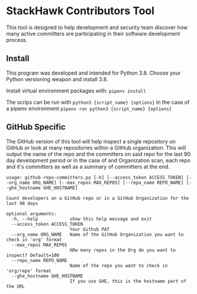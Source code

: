 # StackHawk Contributors Tool
This tool is designed to help development and security team discover how many active committers are participating
in their software development process.

## Install 
This program was developed and intended for Python 3.8. Choose your Python versioning weapon and install 3.8.

Install virtual environment packages with: `pipenv install`

The scrips can be run with `python3 {script_name} {options}` In the case of a pipenv environment 
`pipenv run python3 {script_name} {options}`

## GitHub Specific
The GitHub version of this tool will help inspect a single repository on GitHub or look at many repositories within
a GitHub organization. This will output the name of the repo and the committers on said repo for the last 90 day 
development period or in the case of and Organization scan, each repo and it's committers as well as a summary of 
committers at the end.

```console
usage: github-repo-committers.py [-h] [--access_token ACCESS_TOKEN] [--org_name ORG_NAME] [--max_repos MAX_REPOS] [--repo_name REPO_NAME] [--ghe_hostname GHE_HOSTNAME]

Count developers on a GitHub repo or in a GitHub Organization for the last 90 days

optional arguments:
  -h, --help            show this help message and exit
  --access_token ACCESS_TOKEN
                        Your Github PAT
  --org_name ORG_NAME   Name of the GitHub Organization you want to check in 'org' format
  --max_repos MAX_REPOS
                        HOw many repos in the Org do you want to inspect? Default=100
  --repo_name REPO_NAME
                        Name of the repo you want to check in 'org/repo' format
  --ghe_hostname GHE_HOSTNAME
                        If you use GHE, this is the hostname part of the URL
```